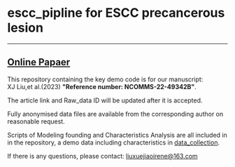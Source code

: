 # escc_pipline for ESCC precancerous lesion
-------------------------------------------------
[Online Papaer](https://www.nature.com/articles/s41467-023-40343-5)
-------------------------------------------------
This repository containing the key demo code is for our manuscript:  
XJ Liu,et al.(2023) **"Reference number: NCOMMS-22-49342B"**.

The article link and Raw_data ID will be updated after it is accepted.

Fully anonymised data files are available from the corresponding author on reasonable request. 

Scripts of Modeling founding and Characteristics Analysis are all included in in the repository, a demo data including characteristics in [data_collection](https://github.com/hrcnlab/escc_pipline/tree/main/data_collect).

If there is any questions, please contact: [liuxuejiaoirene@163.com](mailto:liuxuejiaoirene@163.com)
